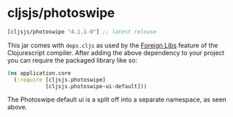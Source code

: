 # cljsjs/photoswipe

[](dependency)
```clojure
[cljsjs/photoswipe "4.1.1-0"] ;; latest release
```
[](/dependency)

This jar comes with `deps.cljs` as used by the [Foreign Libs][flibs] feature
of the Clojurescript compiler. After adding the above dependency to your project
you can require the packaged library like so:

```clojure
(ns application.core
  (:require [cljsjs.photoswipe]
            [cljsjs.photoswipe-ui-default]))
```

The Photoswipe default ui is a split off into a separate namespace, as seen above.

[flibs]: https://github.com/clojure/clojurescript/wiki/Packaging-Foreign-Dependencies
